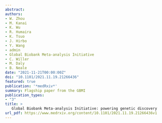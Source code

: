 ```yaml
---
abstract:
authors:
- W. Zhou
- M. Kanai
- K. Wu
- R. Humaira
- K. Tsuo
- J. Hirbo
- Y. Wang
- admin
- Global Biobank Meta-analysis Initiative
- C. Willer
- M. Daly
- B. Neale
date: "2021-11-21T00:00:00Z"
doi: "10.1101/2021.11.19.21266436"
featured: true
publication: '*medRxiv*'
summary: Flagship paper from the GBMI
publication_types:
- "3"
title: >
   Global Biobank Meta-analysis Initiative: powering genetic discovery across human diseases
url_pdf: https://www.medrxiv.org/content/10.1101/2021.11.19.21266436v1.full.pdf
---
```

